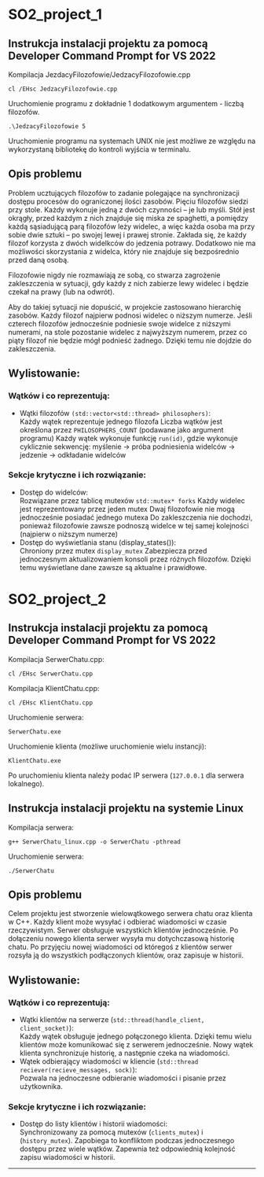 # SO2_project_1

## Instrukcja instalacji projektu za pomocą Developer Command Prompt for VS 2022

Kompilacja JezdacyFilozofowie/JedzacyFilozofowie.cpp
```
cl /EHsc JedzacyFilozofowie.cpp
```
Uruchomienie programu z dokładnie 1 dodatkowym argumentem - liczbą filozofów.
```
.\JedzacyFilozofowie 5
```
Uruchomienie programu na systemach UNIX nie jest możliwe ze względu na wykorzystaną bibliotekę do kontroli wyjścia w terminalu.

## Opis problemu
Problem ucztujących filozofów to zadanie polegające na synchronizacji dostępu procesów do ograniczonej ilości zasobów. 
Pięciu filozofów siedzi przy stole. Każdy wykonuje jedną z dwóch czynności – je lub myśli. Stół jest okrągły, przed każdym z nich znajduje się miska ze spaghetti, a pomiędzy każdą sąsiadującą parą filozofów leży widelec, a więc każda osoba ma przy sobie dwie sztuki – po swojej lewej i prawej stronie. Zakłada się, że każdy filozof korzysta z dwóch widelkców do jedzenia potrawy. Dodatkowo nie ma możliwości skorzystania z widelca, który nie znajduje się bezpośrednio przed daną osobą.

Filozofowie nigdy nie rozmawiają ze sobą, co stwarza zagrożenie zakleszczenia w sytuacji, gdy każdy z nich zabierze lewy widelec i będzie czekał na prawy (lub na odwrót).

Aby do takiej sytuacji nie dopuścić, w projekcie zastosowano hierarchię zasobów. Każdy filozof najpierw podnosi widelec o niższym numerze. Jeśli czterech filozofów jednocześnie podniesie swoje widelce z niższymi numerami, na stole pozostanie widelec z najwyższym numerem, przez co piąty filozof nie będzie mógł podnieść żadnego. Dzięki temu nie dojdzie do zakleszczenia.

## Wylistowanie:

### Wątków i co reprezentują:
- Wątki filozofów `(std::vector<std::thread> philosophers)`:  
Każdy wątek reprezentuje jednego filozofa
Liczba wątków jest określona przez `PHILOSOPHERS_COUNT` (podawane jako argument programu)
Każdy wątek wykonuje funkcję `run(id)`, gdzie wykonuje cyklicznie sekwencję: myślenie -> próba podniesienia widelców -> jedzenie -> odkładanie widelców
### Sekcje krytyczne i ich rozwiązanie:
- Dostęp do widelców:  
Rozwiązane przez tablicę mutexów `std::mutex* forks`
Każdy widelec jest reprezentowany przez jeden mutex
Dwaj filozofowie nie mogą jednocześnie posiadać jednego mutexa
Do zakleszczenia nie dochodzi, ponieważ filozofowie zawsze podnoszą widelce w tej samej kolejności (najpierw o niższym numerze)
- Dostęp do wyświetlania stanu (display_states()):  
Chroniony przez mutex `display_mutex`
Zabezpiecza przed jednoczesnym aktualizowaniem konsoli przez różnych filozofów. Dzięki temu wyświetlane dane zawsze są aktualne i prawidłowe.

# SO2_project_2

## Instrukcja instalacji projektu za pomocą Developer Command Prompt for VS 2022

Kompilacja SerwerChatu.cpp:
```
cl /EHsc SerwerChatu.cpp
```
Kompilacja KlientChatu.cpp:
```
cl /EHsc KlientChatu.cpp
```
Uruchomienie serwera:
```
SerwerChatu.exe
```
Uruchomienie klienta (możliwe uruchomienie wielu instancji):
```
KlientChatu.exe
```
Po uruchomieniu klienta należy podać IP serwera (`127.0.0.1` dla serwera lokalnego).

## Instrukcja instalacji projektu na systemie Linux

Kompilacja serwera:
```
g++ SerwerChatu_linux.cpp -o SerwerChatu -pthread
```

Uruchomienie serwera:
```
./SerwerChatu
```

## Opis problemu

Celem projektu jest stworzenie wielowątkowego serwera chatu oraz klienta w C++. Każdy klient może wysyłać i odbierać wiadomości w czasie rzeczywistym. Serwer obsługuje wszystkich klientów jednocześnie. Po dołączeniu nowego klienta serwer wysyła mu dotychczasową historię chatu. Po przyjęciu nowej wiadomości od któregoś z klientów serwer rozsyła ją do wszystkich podłączonych klientów, oraz zapisuje w historii.

## Wylistowanie:

### Wątków i co reprezentują:
- Wątki klientów na serwerze (`std::thread(handle_client, client_socket)`):  
  Każdy wątek obsługuje jednego połączonego klienta. Dzięki temu wielu klientów może komunikować się z serwerem jednocześnie. Nowy wątek klienta synchronizuje historię, a następnie czeka na wiadomości.
- Wątek odbierający wiadomości w kliencie (`std::thread reciever(recieve_messages, sock)`):  
  Pozwala na jednoczesne odbieranie wiadomości i pisanie przez użytkownika.

### Sekcje krytyczne i ich rozwiązanie:
- Dostęp do listy klientów i historii wiadomości:  
  Synchronizowany za pomocą mutexów (`clients_mutex`) i (`history_mutex`). Zapobiega to konfliktom podczas jednoczesnego dostępu przez wiele wątków. Zapewnia też odpowiednią kolejność zapisu wiadomości w historii.

---
